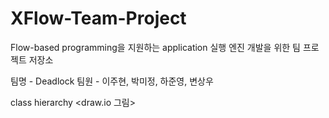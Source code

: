 # XFlow-Team-Project
Flow-based programming을 지원하는 application 실행 엔진 개발을 위한 팀 프로젝트 저장소

팀명 - Deadlock
팀원 - 이주현, 박미정, 하준영, 변상우

class hierarchy
<draw.io 그림>

